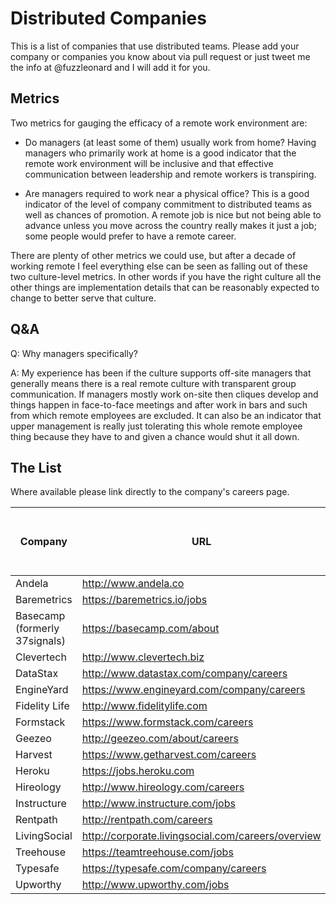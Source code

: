 # Distributed Companies

This is a list of companies that use distributed teams.
Please add your company or companies you know about via pull request or just
tweet me the info at @fuzzleonard and I will add it for you.

## Metrics

Two metrics for gauging the efficacy of a remote work environment are:

* Do managers (at least some of them) usually work from home? Having managers
who primarily work at home is a good indicator that the remote work
environment will be inclusive and that effective communication between
leadership and remote workers is transpiring.

* Are managers required to work near a physical office? This is a good
indicator of the level of company commitment to distributed teams as
well as chances of promotion. A remote job is nice but not being able to
advance unless you move across the country really makes it just a job; some
people would prefer to have a remote career.

There are plenty of other metrics we could use, but after a decade of working
remote I feel everything else can be seen as falling out of these two
culture-level metrics. In other words if you have the right culture all the
other things are implementation details that can be reasonably expected to
change to better serve that culture.

## Q&A

Q: Why managers specifically?

A: My experience has been if the culture supports off-site managers that
generally means there is a real remote culture with transparent group
communication. If managers mostly work on-site then cliques develop and things
happen in face-to-face meetings and after work in bars and such from which
remote employees are excluded. It can also be an indicator that upper
management is really just tolerating this whole remote employee thing because
they have to and given a chance would shut it all down.

## The List

Where available please link directly to the company's careers page.

| Company | URL | Managers at home? | Managers required to work near office? |
| ------- | --- |:-----------------:|:--------------------------------------:|
| Andela | http://www.andela.co | Unknown | Unknown |
| Baremetrics | https://baremetrics.io/jobs | Unknown | Unknown |
| Basecamp (formerly 37signals) | https://basecamp.com/about | Yes | Unknown |
| Clevertech | http://www.clevertech.biz | Unknown | Unknown |
| DataStax | http://www.datastax.com/company/careers | Yes | No |
| EngineYard | https://www.engineyard.com/company/careers | Unknown | Unknown |
| Fidelity Life | http://www.fidelitylife.com | Yes | Yes |
| Formstack | https://www.formstack.com/careers | Unknown | Unknown |
| Geezeo | http://geezeo.com/about/careers | Yes | Yes |
| Harvest | https://www.getharvest.com/careers | Unknown | Unknown |
| Heroku | https://jobs.heroku.com | Yes | No |
| Hireology | http://www.hireology.com/careers | Unknown | Unknown |
| Instructure | http://www.instructure.com/jobs | Unknown | Unknown |
| Rentpath | http://rentpath.com/careers | Unknown | Unknown |
| LivingSocial | http://corporate.livingsocial.com/careers/overview | Yes | No |
| Treehouse | https://teamtreehouse.com/jobs | Unknown | Unknown |
| Typesafe | https://typesafe.com/company/careers | Unknown | Unknown |
| Upworthy | http://www.upworthy.com/jobs | Unknown | Unknown |
